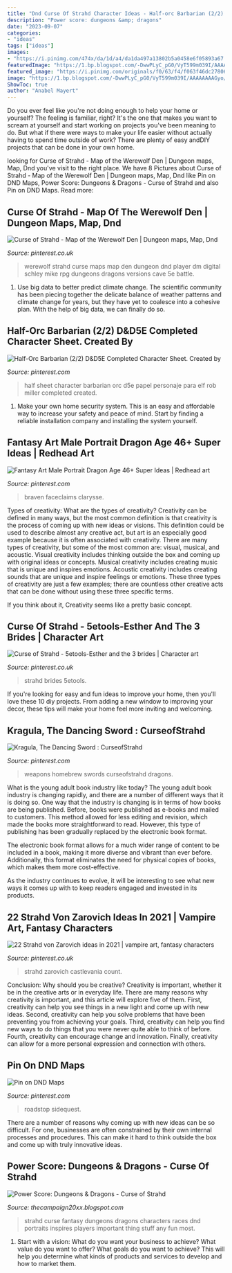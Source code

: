 ```yaml
---
title: "Dnd Curse Of Strahd Character Ideas - Half-orc Barbarian (2/2) D&amp;d5e Completed Character Sheet. Created By"
description: "Power score: dungeons &amp; dragons"
date: "2023-09-07"
categories:
- "ideas"
tags: ["ideas"]
images:
- "https://i.pinimg.com/474x/da/1d/a4/da1da497a13802b5a0458e6f05893a67.jpg"
featuredImage: "https://1.bp.blogspot.com/-DwwPLyC_pG0/VyT599m039I/AAAAAAAAGyo/YfNuWjChpxcvJ1uSEyAFeb6bsGp90_7HwCLcB/s1600/cossirgodfrey.jpg"
featured_image: "https://i.pinimg.com/originals/f0/63/f4/f063f46dc2780613ac5e86d46da1b310.jpg"
image: "https://1.bp.blogspot.com/-DwwPLyC_pG0/VyT599m039I/AAAAAAAAGyo/YfNuWjChpxcvJ1uSEyAFeb6bsGp90_7HwCLcB/s1600/cossirgodfrey.jpg"
ShowToc: true
author: "Anabel Mayert"
---
```



Do you ever feel like you're not doing enough to help your home or yourself? The feeling is familiar, right? It's the one that makes you want to scream at yourself and start working on projects you've been meaning to do. But what if there were ways to make your life easier without actually having to spend time outside of work? There are plenty of easy andDIY projects that can be done in your own home.

	

		
looking for Curse of Strahd - Map of the Werewolf Den | Dungeon maps, Map, Dnd you've visit to the right place. We have 8 Pictures about Curse of Strahd - Map of the Werewolf Den | Dungeon maps, Map, Dnd like Pin on DND Maps, Power Score: Dungeons &amp; Dragons - Curse of Strahd and also Pin on DND Maps. Read more:
		
    
## Curse Of Strahd - Map Of The Werewolf Den | Dungeon Maps, Map, Dnd

<img loading=lazy src="https://i.pinimg.com/736x/98/9b/06/989b06f37be7961e60d9edec62d2d8f3--the-werewolf-maps.jpg" onerror="this.onerror=null;this.src='https://tse4.mm.bing.net/th?id=OIP.lgnR0YSK7MX2R5g9hhit1QHaKS&amp;pid=15.1';" alt="Curse of Strahd - Map of the Werewolf Den | Dungeon maps, Map, Dnd">

_Source: pinterest.co.uk_

>werewolf strahd curse maps map den dungeon dnd player dm digital schley mike rpg dungeons dragons versions cave 5e battle. 

	

1. Use big data to better predict climate change. The scientific community has been piecing together the delicate balance of weather patterns and climate change for years, but they have yet to coalesce into a cohesive plan. With the help of big data, we can finally do so. 

    
## Half-Orc Barbarian (2/2) D&amp;D5E Completed Character Sheet. Created By

<img loading=lazy src="https://i.pinimg.com/originals/b2/28/c6/b228c653dd51ec56087bad2e4faac278.jpg" onerror="this.onerror=null;this.src='https://tse1.mm.bing.net/th?id=OIP.xBmh857m0Bm42YAv6Z5r2QHaJl&amp;pid=15.1';" alt="Half-Orc Barbarian (2/2) D&amp;D5E Completed Character Sheet. Created by">

_Source: pinterest.com_

>half sheet character barbarian orc d5e papel personaje para elf rob miller completed created. 

	

1. Make your own home security system. This is an easy and affordable way to increase your safety and peace of mind. Start by finding a reliable installation company and installing the system yourself.

    
## Fantasy Art Male Portrait Dragon Age 46+ Super Ideas | Redhead Art

<img loading=lazy src="https://i.pinimg.com/originals/f0/63/f4/f063f46dc2780613ac5e86d46da1b310.jpg" onerror="this.onerror=null;this.src='https://tse4.mm.bing.net/th?id=OIP.8dTPr938CGV-qwtag004KgAAAA&amp;pid=15.1';" alt="Fantasy Art Male Portrait Dragon Age 46+ Super Ideas | Redhead art">

_Source: pinterest.com_

>braven faceclaims clarysse. 

	

Types of creativity: What are the types of creativity?
Creativity can be defined in many ways, but the most common definition is that creativity is the process of coming up with new ideas or visions. This definition could be used to describe almost any creative act, but art is an especially good example because it is often associated with creativity.
There are many types of creativity, but some of the most common are: visual, musical, and acoustic. Visual creativity includes thinking outside the box and coming up with original ideas or concepts. Musical creativity includes creating music that is unique and inspires emotions. Acoustic creativity includes creating sounds that are unique and inspire feelings or emotions. These three types of creativity are just a few examples; there are countless other creative acts that can be done without using these three specific terms.

If you think about it, Creativity seems like a pretty basic concept.

    
## Curse Of Strahd - 5etools-Esther And The 3 Brides | Character Art

<img loading=lazy src="https://i.pinimg.com/736x/de/f0/d4/def0d4ff810212fc213beb81d19ba8b5.jpg" onerror="this.onerror=null;this.src='https://tse3.mm.bing.net/th?id=OIP.8YgHaxud00QZmnSbt32a7QHaHy&amp;pid=15.1';" alt="Curse of Strahd - 5etools-Esther and the 3 brides | Character art">

_Source: pinterest.co.uk_

>strahd brides 5etools. 

	

If you're looking for easy and fun ideas to improve your home, then you'll love these 10 diy projects. From adding a new window to improving your decor, these tips will make your home feel more inviting and welcoming.

    
## Kragula, The Dancing Sword : CurseofStrahd

<img loading=lazy src="https://i.pinimg.com/736x/33/db/36/33db36533549dcbfbd6c6fa8f651e107.jpg" onerror="this.onerror=null;this.src='https://tse4.mm.bing.net/th?id=OIP.8RKcvghLBkj7DQPSO6MSSwHaIw&amp;pid=15.1';" alt="Kragula, The Dancing Sword : CurseofStrahd">

_Source: pinterest.com_

>weapons homebrew swords curseofstrahd dragons. 

	

What is the young adult book industry like today?
The young adult book industry is changing rapidly, and there are a number of different ways that it is doing so. One way that the industry is changing is in terms of how books are being published. 
Before, books were published as e-books and mailed to customers. This method allowed for less editing and revision, which made the books more straightforward to read. However, this type of publishing has been gradually replaced by the electronic book format. 

The electronic book format allows for a much wider range of content to be included in a book, making it more diverse and vibrant than ever before. Additionally, this format eliminates the need for physical copies of books, which makes them more cost-effective. 

As the industry continues to evolve, it will be interesting to see what new ways it comes up with to keep readers engaged and invested in its products.

    
## 22 Strahd Von Zarovich Ideas In 2021 | Vampire Art, Fantasy Characters

<img loading=lazy src="https://i.pinimg.com/474x/da/1d/a4/da1da497a13802b5a0458e6f05893a67.jpg" onerror="this.onerror=null;this.src='https://tse1.mm.bing.net/th?id=OIP.i9f7Vai1YuMkyQkvjPn0mQAAAA&amp;pid=15.1';" alt="22 Strahd von Zarovich ideas in 2021 | vampire art, fantasy characters">

_Source: pinterest.co.uk_

>strahd zarovich castlevania count. 

	

Conclusion: Why should you be creative?
Creativity is important, whether it be in the creative arts or in everyday life. There are many reasons why creativity is important, and this article will explore five of them. First, creativity can help you see things in a new light and come up with new ideas. Second, creativity can help you solve problems that have been preventing you from achieving your goals. Third, creativity can help you find new ways to do things that you were never quite able to think of before. Fourth, creativity can encourage change and innovation. Finally, creativity can allow for a more personal expression and connection with others.

    
## Pin On DND Maps

<img loading=lazy src="https://i.pinimg.com/736x/70/6d/ff/706dffd9d8a1d1e0abf7dce2521b0cac.jpg" onerror="this.onerror=null;this.src='https://tse2.mm.bing.net/th?id=OIP.vCC0qxlu3NNmTGmQ2kjkSgHaLH&amp;pid=15.1';" alt="Pin on DND Maps">

_Source: pinterest.com_

>roadstop sidequest. 

	

There are a number of reasons why coming up with new ideas can be so difficult. For one, businesses are often constrained by their own internal processes and procedures. This can make it hard to think outside the box and come up with truly innovative ideas.

    
## Power Score: Dungeons &amp; Dragons - Curse Of Strahd

<img loading=lazy src="https://1.bp.blogspot.com/-DwwPLyC_pG0/VyT599m039I/AAAAAAAAGyo/YfNuWjChpxcvJ1uSEyAFeb6bsGp90_7HwCLcB/s1600/cossirgodfrey.jpg" onerror="this.onerror=null;this.src='https://tse3.mm.bing.net/th?id=OIP.Rfh3TofmjClNxz8kB4uh2gAAAA&amp;pid=15.1';" alt="Power Score: Dungeons &amp; Dragons - Curse of Strahd">

_Source: thecampaign20xx.blogspot.com_

>strahd curse fantasy dungeons dragons characters races dnd portraits inspires players important thing stuff any fun most. 

	

1. Start with a vision: What do you want your business to achieve? What value do you want to offer? What goals do you want to achieve? This will help you determine what kinds of products and services to develop and how to market them.

